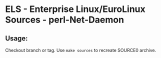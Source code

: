 # ELS - Enterprise Linux/EuroLinux Sources - perl-Net-Daemon
 
## Usage:
  Checkout branch or tag. Use `make sources` to recreate  SOURCE0 archive.
